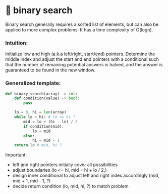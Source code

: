 # 🥴 binary search

Binary search generally requires a sorted list of elements, but can also be applied to more complex problems. It has a time complexity of O(logn).

### Intuition:

Initialize low and high (a.k.a left/right, start/end) pointers. Determine the middle index and adjust the start and end pointers with a conditional such that the number of remaining potential answers is halved, and the answer is guaranteed to be found in the new window.

### Generalized template:

```python
def binary_search(array) -> int:
    def condition(value) -> bool:
        pass

    lo = 0, hi = len(array)
    while lo < hi: # lo <= hi ?
        mid = lo + (hi - lo) / 2
        if condition(mid):
            lo = mid 
        else:
            hi = mid + 1
    return lo # mid, hi ? 
```

Important:

* left and right pointers initially cover all possibilities
* adjust boundaries (lo <= hi, mid = hi + lo / 2,)
* design inner conditional to adjust left and right index accordingly (mid, mid + 1, mid - 1, ?)
* decide return condition (lo, mid, hi, ?) to match problem

